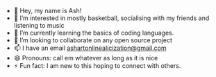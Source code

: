 - 👋 Hey, my name is Ash!
- 👀 I’m interested in mostly basketball, socialising with my friends and listening to music
- 🌱 I’m currently learning the basics of coding languages.
- 💞️ I’m looking to collaborate on any open source project 
- 📫 I have an email ashartonlinealicization@gmail.com
- 😄 Pronouns: call em whatever as long as it is nice
- ⚡ Fun fact: I am new to this hoping to connect with others.

<!---
ashexks/ashexks is a ✨ special ✨ repository because its `README.md` (this file) appears on your GitHub profile.
You can click the Preview link to take a look at your changes.
--->
